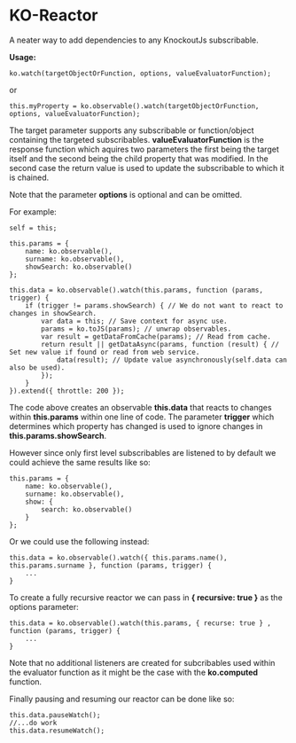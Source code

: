 KO-Reactor
===========

A neater way to add dependencies to any KnockoutJs subscribable.

<b>Usage:</b>

    ko.watch(targetObjectOrFunction, options, valueEvaluatorFunction);

or

    this.myProperty = ko.observable().watch(targetObjectOrFunction, options, valueEvaluatorFunction);

The target parameter supports any subscribable or function/object containing the targeted subscribables. <b>valueEvaluatorFunction</b> is
the response function which aquires two parameters the first being the target itself and the second being the child property 
that was modified. In the second case the return value is used to update the subscribable to which it is chained. 

Note that the parameter <b>options</b> is optional and can be omitted.


For example:
    
    self = this;

    this.params = {
        name: ko.observable(),
        surname: ko.observable(),
        showSearch: ko.observable()
    };

    this.data = ko.observable().watch(this.params, function (params, trigger) {
        if (trigger != params.showSearch) { // We do not want to react to changes in showSearch.
            var data = this; // Save context for async use.
            params = ko.toJS(params); // unwrap observables.
            var result = getDataFromCache(params); // Read from cache.
            return result || getDataAsync(params, function (result) { // Set new value if found or read from web service.
                data(result); // Update value asynchronously(self.data can also be used).
            });
        }
    }).extend({ throttle: 200 });
    
The code above creates an observable <b>this.data</b> that reacts to changes within <b>this.params</b> within one line of code. 
The parameter <b>trigger</b> which determines which property has changed is used to ignore changes in <b>this.params.showSearch</b>.

However since only first level subscribables are listened to by default we could achieve the same results like so:

    this.params = {
        name: ko.observable(),
        surname: ko.observable(),
        show: { 
            search: ko.observable() 
        }
    };

Or we could use the following instead:

    this.data = ko.observable().watch({ this.params.name(), this.params.surname }, function (params, trigger) {
        ...
    }

To create a fully recursive reactor we can pass in <b>{ recursive: true }</b> as the options parameter:

    this.data = ko.observable().watch(this.params, { recurse: true } , function (params, trigger) {
        ...
    }
    
Note that no additional listeners are created for subcribables used within the evaluator function as it might be the case
with the <b>ko.computed</b> function.

Finally pausing and resuming our reactor can be done like so:

    this.data.pauseWatch();
    //...do work
    this.data.resumeWatch();
